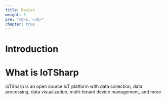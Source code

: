 ```yaml
---
title: Basics
weight: 5
pre: "<b>1. </b>"
chapter: true
---
```


# Introduction 

# What is IoTSharp

IoTSharp is an open source IoT platform with data collection, data processing, data visualization, multi-tenant device management, and more

